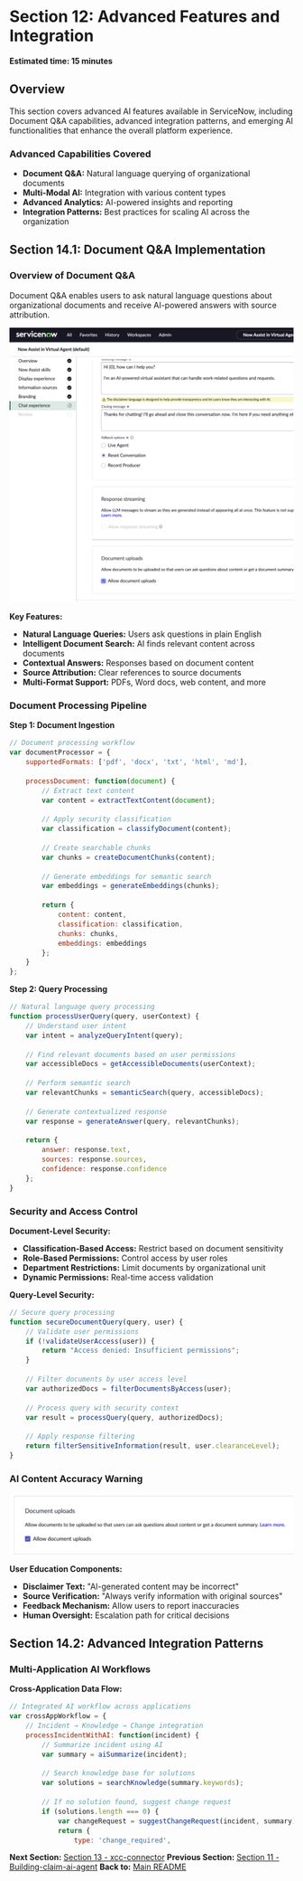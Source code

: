 # Section 12: Advanced Features and Integration

**Estimated time: 15 minutes**

## Overview

This section covers advanced AI features available in ServiceNow, including Document Q&A capabilities, advanced integration patterns, and emerging AI functionalities that enhance the overall platform experience.

### Advanced Capabilities Covered

- **Document Q&A:** Natural language querying of organizational documents
- **Multi-Modal AI:** Integration with various content types
- **Advanced Analytics:** AI-powered insights and reporting
- **Integration Patterns:** Best practices for scaling AI across the organization

## Section 14.1: Document Q&A Implementation

### Overview of Document Q&A

Document Q&A enables users to ask natural language questions about organizational documents and receive AI-powered answers with source attribution.

![Document QA Interface](screenshots/image75.png)

**Key Features:**
- **Natural Language Queries:** Users ask questions in plain English
- **Intelligent Document Search:** AI finds relevant content across documents
- **Contextual Answers:** Responses based on document content
- **Source Attribution:** Clear references to source documents
- **Multi-Format Support:** PDFs, Word docs, web content, and more

### Document Processing Pipeline

**Step 1: Document Ingestion**
```javascript
// Document processing workflow
var documentProcessor = {
    supportedFormats: ['pdf', 'docx', 'txt', 'html', 'md'],
    
    processDocument: function(document) {
        // Extract text content
        var content = extractTextContent(document);
        
        // Apply security classification
        var classification = classifyDocument(content);
        
        // Create searchable chunks
        var chunks = createDocumentChunks(content);
        
        // Generate embeddings for semantic search
        var embeddings = generateEmbeddings(chunks);
        
        return {
            content: content,
            classification: classification,
            chunks: chunks,
            embeddings: embeddings
        };
    }
};
```

**Step 2: Query Processing**
```javascript
// Natural language query processing
function processUserQuery(query, userContext) {
    // Understand user intent
    var intent = analyzeQueryIntent(query);
    
    // Find relevant documents based on user permissions
    var accessibleDocs = getAccessibleDocuments(userContext);
    
    // Perform semantic search
    var relevantChunks = semanticSearch(query, accessibleDocs);
    
    // Generate contextualized response
    var response = generateAnswer(query, relevantChunks);
    
    return {
        answer: response.text,
        sources: response.sources,
        confidence: response.confidence
    };
}
```

### Security and Access Control

**Document-Level Security:**
- **Classification-Based Access:** Restrict based on document sensitivity
- **Role-Based Permissions:** Control access by user roles
- **Department Restrictions:** Limit documents by organizational unit
- **Dynamic Permissions:** Real-time access validation

**Query-Level Security:**
```javascript
// Secure query processing
function secureDocumentQuery(query, user) {
    // Validate user permissions
    if (!validateUserAccess(user)) {
        return "Access denied: Insufficient permissions";
    }
    
    // Filter documents by user access level
    var authorizedDocs = filterDocumentsByAccess(user);
    
    // Process query with security context
    var result = processQuery(query, authorizedDocs);
    
    // Apply response filtering
    return filterSensitiveInformation(result, user.clearanceLevel);
}
```

### AI Content Accuracy Warning

![AI Content Warning](screenshots/image76.png)

**User Education Components:**
- **Disclaimer Text:** "AI-generated content may be incorrect"
- **Source Verification:** "Always verify information with original sources"
- **Feedback Mechanism:** Allow users to report inaccuracies
- **Human Oversight:** Escalation path for critical decisions

## Section 14.2: Advanced Integration Patterns

### Multi-Application AI Workflows

**Cross-Application Data Flow:**

```javascript
// Integrated AI workflow across applications
var crossAppWorkflow = {
    // Incident → Knowledge → Change integration
    processIncidentWithAI: function(incident) {
        // Summarize incident using AI
        var summary = aiSummarize(incident);
        
        // Search knowledge base for solutions
        var solutions = searchKnowledge(summary.keywords);
        
        // If no solution found, suggest change request
        if (solutions.length === 0) {
            var changeRequest = suggestChangeRequest(incident, summary);
            return {
                type: 'change_required',
```
**Next Section:** [Section 13 - xcc-connector](section13-xcc-connector.md)
**Previous Section:** [Section 11 - Building-claim-ai-agent](section11-building-claim-ai-agent.md)
**Back to:** [Main README](README.md)
                
    
